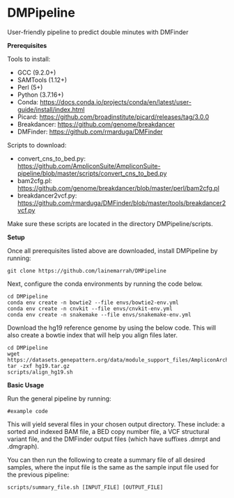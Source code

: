 # DMPipeline
User-friendly pipeline to predict double minutes with DMFinder

**Prerequisites**

Tools to install:
* GCC (9.2.0+)
* SAMTools (1.12+)
* Perl (5+)
* Python (3.7.16+)
* Conda: https://docs.conda.io/projects/conda/en/latest/user-guide/install/index.html
* Picard: https://github.com/broadinstitute/picard/releases/tag/3.0.0
* Breakdancer: https://github.com/genome/breakdancer
* DMFinder: https://github.com/rmarduga/DMFinder

Scripts to download:
* convert_cns_to_bed.py: https://github.com/AmpliconSuite/AmpliconSuite-pipeline/blob/master/scripts/convert_cns_to_bed.py
* bam2cfg.pl: https://github.com/genome/breakdancer/blob/master/perl/bam2cfg.pl
* breakdancer2vcf.py: https://github.com/rmarduga/DMFinder/blob/master/tools/breakdancer2vcf.py

Make sure these scripts are located in the directory DMPipeline/scripts.

**Setup**

Once all prerequisites listed above are downloaded, install DMPipeline by running:
```
git clone https://github.com/lainemarrah/DMPipeline
```

Next, configure the conda environments by running the code below. 
```
cd DMPipeline
conda env create -n bowtie2 --file envs/bowtie2-env.yml
conda env create -n cnvkit --file envs/cnvkit-env.yml
conda env create -n snakemake --file envs/snakemake-env.yml
```

Download the hg19 reference genome by using the below code. This will also create a bowtie index that will help you align files later.
```
cd DMPipeline
wget https://datasets.genepattern.org/data/module_support_files/AmpliconArchitect/hg19.tar.gz
tar -zxf hg19.tar.gz
scripts/align_hg19.sh
```

**Basic Usage**

Run the general pipeline by running:
```
#example code
```
This will yield several files in your chosen output directory. These include: a sorted and indexed BAM file, a BED copy number file, a VCF structural variant file, and the DMFinder output files (which have suffixes .dmrpt and .dmgraph). 

You can then run the following to create a summary file of all desired samples, where the input file is the same as the sample input file used for the previous pipeline:
```
scripts/summary_file.sh [INPUT_FILE] [OUTPUT_FILE]
```
